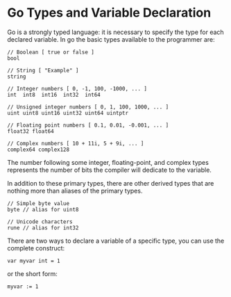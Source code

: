 # Go Types and Variable Declaration


Go is a strongly typed language: it is necessary to specify the type for each declared variable. 
In go the basic types available to the programmer are:

```
// Boolean [ true or false ] 
bool

// String [ "Example" ]
string

// Integer numbers [ 0, -1, 100, -1000, ... ]
int  int8  int16  int32  int64

// Unsigned integer numbers [ 0, 1, 100, 1000, ... ]
uint uint8 uint16 uint32 uint64 uintptr

// Floating point numbers [ 0.1, 0.01, -0.001, ... ]
float32 float64

// Complex numbers [ 10 + 11i, 5 + 9i, ... ]
complex64 complex128
```

The number following some integer, floating-point, and complex types represents the number of bits the compiler will dedicate to the variable.

In addition to these primary types, there are other derived types that are nothing more than aliases of the primary types. 

```
// Simple byte value
byte // alias for uint8

// Unicode characters
rune // alias for int32
```

There are two ways to declare a variable of a specific type, you can use the complete construct:

```
var myvar int = 1
```

or the short form:

```
myvar := 1
```


